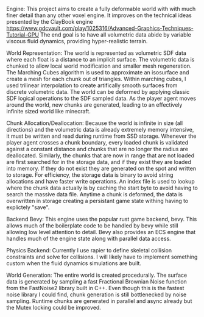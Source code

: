 Engine:
    This project aims to create a fully deformable world with with much finer detail than any other voxel engine.
    It improves on the technical ideas presented by the ClayBook engine https://www.gdcvault.com/play/1025316/Advanced-Graphics-Techniques-Tutorial-GPU
    The end goal is to have all volumetric data abide by variable viscous fluid dynamics, providing hyper-realistic terrain. 

World Representation:
    The world is represented as volumetric SDF data where each float is a distance to an implicit surface.
    The volumetric data is chunked to allow local world modification and smaller mesh regeneration.
    The Marching Cubes algorithm is used to approximate an isosurface and create a mesh for each chunk out of triangles. 
    Within marching cubes, I used trilinear interpolation to create artifically smooth surfaces from discrete volumetric data.
    The world can be deformed by applying classic SDF logical operations to the SDF sampled data.
    As the player agent moves around the world, new chunks are generated, leading to an effectively infinite sized world like minecraft. 

Chunk Allocation/Deallocation:
    Because the world is infinite in size (all directions) and the volumetric data is already extremely memory intensive, it must be written and read during runtime from SSD storage. 
    Whenever the player agent crosses a chunk boundary, every loaded chunk is validated against a constant distance and chunks that are no longer the radius are deallocated.
    Similarly, the chunks that are now in range that are not loaded are first searched for in the storage data, and if they exist they are loaded into memory.
    If they do not exist they are generated on the spot and written to storage. 
    For efficiency, the storage data is binary to avoid string allocations and have faster write operations. 
    An index file is used to lookup where the chunk data actually is by caching the start byte to avoid having to search the massive data file. 
    Anytime a chunk is deformed, the data is overwritten in storage creating a persistant game state withing having to explictely "save". 

Backend Bevy:
    This engine uses the popular rust game backend, bevy. This allows much of the boilerplate code to be handled by bevy while still allowing low level attention to detail. 
    Bevy also provides an ECS engine that handles much of the engine state along with parallel data access.

Physics Backend:
    Currently I use rapier to define skeletal collision constraints and solve for collisions. I will likely have to implement something custom when the fluid dynamics simulations are built.

World Generation:
    The entire world is created procedurally.
    The surface data is generated by sampling a fast Fractional Brownian Noise function from the FastNoise2 library built in C++. Even though this is the fastest noise library I could find, chunk generation is still bottlenecked by noise sampling.
    Runtime chunks are generated in parallel and async already but the Mutex locking could be improved. 

